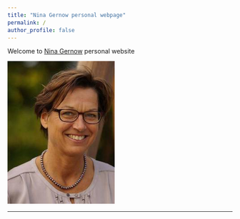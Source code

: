 ```yaml
---
title: "Nina Gernow personal webpage"
permalink: /
author_profile: false
---
```




Welcome to [Nina Gernow](https://www.ninagernow.com) personal website

![Nina Gernow](images/Nina-Gernow-photo02.jpg)


---

